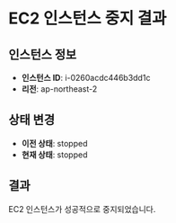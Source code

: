 # EC2 인스턴스 중지 결과

## 인스턴스 정보
- **인스턴스 ID**: i-0260acdc446b3dd1c
- **리전**: ap-northeast-2

## 상태 변경
- **이전 상태**: stopped
- **현재 상태**: stopped

## 결과
EC2 인스턴스가 성공적으로 중지되었습니다.
